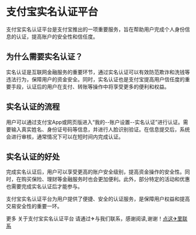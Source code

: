 # 支付宝实名认证平台

支付宝实名认证平台是支付宝推出的一项重要服务，旨在帮助用户完成个人身份信息的认证，提高账户的安全性和信任度。

## 为什么需要实名认证？

实名认证是互联网金融服务的重要环节，通过实名认证可以有效防范欺诈和洗钱等违法行为，保障用户的资金安全。同时，实名认证也是支付宝提高用户信任度的重要手段，认证后的用户在支付、转账等操作中将享受更多的便利和权益。

## 实名认证的流程

用户可以通过支付宝App或网页版进入“我的--账户设置--实名认证”进行认证。需要输入真实姓名、身份证号码等信息，并进行人脸识别验证。在信息提交后，系统会进行审核，通常情况下可以在短时间内完成认证。

## 实名认证的好处

完成实名认证后，用户可以享受更高的账户安全级别，提高资金操作的安全性。同时，在购买保险、理财等金融服务时也会更加便利。此外，部分特定的活动和优惠也需要完成实名认证后才能参与。

支付宝实名认证平台为用户提供了便捷、安全的认证服务，是保障用户权益和提高交易安全性的重要一环。

更多 关于支付宝实名认证平台 请通过✈与我们联系，感谢阅读,谢谢！[点这✈里联系](https://lm.k02.cc)